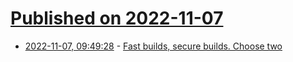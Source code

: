 # [Published on 2022-11-07](index.md)

* [2022-11-07, 09:49:28](https://lobste.rs/s/jnp8us/fast_builds_secure_builds_choose_two) - [Fast builds, secure builds. Choose two](https://stripe.com/blog/fast-secure-builds-choose-two)
